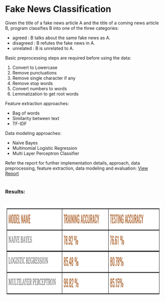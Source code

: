 # Fake News Classification

Given the title of a fake news article A and the title of a coming news article B, program classifies B into one of the three categories:
* agreed : B talks about the same fake news as A.
* disagreed : B refutes the fake news in A.
* unrelated : B is unrelated to A.

Basic preprocessing steps are required before using the data:
1. Convert to Lowercase
2. Remove punctuations
3. Remove single character if any
4. Remove stop words
5. Convert numbers to words
6. Lemmatization to get root words

Feature extraction approaches:
* Bag of words
* Similarity between text
* TF-IDF

Data modeling approaches:
* Naive Bayes
* Multinomial Logistic Regression
* Multi Layer Perceptron Classifier

Refer the report for further implementation details, approach, data preprocessing, feature extraction, data modeling and evaluation:
<a href="https://github.com/chandnii7/Fake-News-Classification/blob/main/OSNA_FakeNews_Report.pdf">View Report</a>
<br/><br/>

### Results:
<br/>
<img src="https://github.com/chandnii7/Fake-News-Classification/blob/main/evaluation.jpg" height="300" width="700"/>
<br/>
